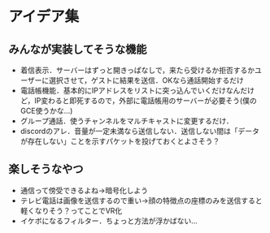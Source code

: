 # アイデア集

## みんなが実装してそうな機能
* 着信表示．サーバーはずっと開きっぱなしで，来たら受けるか拒否するかユーザーに選択させて，ゲストに結果を送信．OKなら通話開始するだけ
* 電話帳機能．基本的にIPアドレスをリストに突っ込んでいくだけなんだけど，IP変わると即死するので，外部に電話帳用のサーバーが必要そう(僕のGCE使うかな...)
* グループ通話．使うチャンネルをマルチキャストに変更するだけ．
* discordのアレ．音量が一定未満なら送信しない．送信しない間は「データが存在しない」ことを示すパケットを投げておくとよさそう？

## 楽しそうなやつ
* 通信って傍受できるよね→暗号化しよう
* テレビ電話は画像を送信するので重い→顔の特徴点の座標のみを送信すると軽くなりそう？ってことでVR化
* イケボになるフィルター．ちょっと方法が浮かばない...
